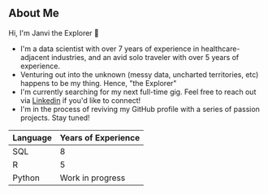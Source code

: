 ## About Me

Hi, I'm Janvi the Explorer 👋 

- I'm a data scientist with over 7 years of experience in healthcare-adjacent industries, and an avid solo traveler with over 5 years of experience. 
- Venturing out into the unknown (messy data, uncharted territories, etc) happens to be my thing. Hence, "the Explorer"
- I'm currently searching for my next full-time gig. Feel free to reach out via [Linkedin](https://www.linkedin.com/in/jnerurkar/) if you'd like to connect!
- I'm in the process of reviving my GitHub profile with a series of passion projects. Stay tuned!

| Language | Years of Experience | 
|----------|---------------------|
| SQL      | 8                   | 
| R        | 5                   |
| Python   | Work in progress    |

<!--
**jnerurkar/jnerurkar** is a ✨ _special_ ✨ repository because its `README.md` (this file) appears on your GitHub profile.

Here are some ideas to get you started:

- 🔭 I’m currently working on ...
- 🌱 I’m currently learning ...
- 👯 I’m looking to collaborate on ...
- 🤔 I’m looking for help with ...
- 💬 Ask me about ...
- 📫 How to reach me: ...
- 😄 Pronouns: ...
- ⚡ Fun fact: ...
-->
